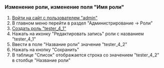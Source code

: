 ### Изменение роли, изменение поля "Имя роли"

1. [Войти на сайт с пользователем "admin"](../../../../0.%20Шаги/1.%20Войти%20на%20сайт%20с%20пользователем%20username.md)
1. В главном меню перейти в раздел "Администрирование -> Роли"
1. [Создать роль "tester_4_1"](../../../../0.%20Шаги/4.%20Создать%20роль%20с%20именем%20userrole.md)
1. Нажать на иконку "Редактировать запись" роли с названием "tester_4_1"
1. Ввести в поле "Название роли" значение "tester_4_2"
1. Нажать на кнопку "Сохранить"
1. В таблице "Список" отображается строка со значением "tester_4_2" в столбце "Название роли"
